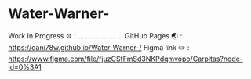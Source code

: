 # Water-Warner-
  Work In Progress  ⚙️ : ... ... ... ... ... ... 
     GitHub Pages   🌏 : https://dani78w.github.io/Water-Warner-/
      Figma link    ✏️ : https://www.figma.com/file/fjuzCSfFmSd3NKPdqmvopo/Carpitas?node-id=0%3A1

